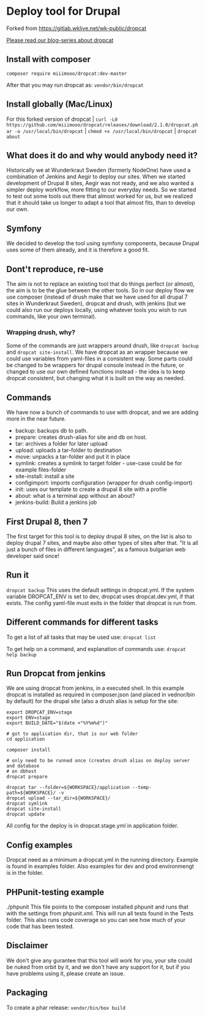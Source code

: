 # Deploy tool for Drupal
  
Forked from https://gitlab.wklive.net/wk-public/dropcat

[Please read our blog-series about dropcat](https://wunderkraut.se/dropcat)

## Install with composer
`composer require miiimooo/dropcat:dev-master`

After that you may run dropcat as: `vendor/bin/dropcat`

## Install globally (Mac/Linux)

For this forked version of dropcat
| `curl -L0 https://github.com/miiimooo/dropcat/releases/download/2.1.0/dropcat.phar -o /usr/local/bin/dropcat`
| `chmod +x /usr/local/bin/dropcat`
| `dropcat about`

## What does it do and why would anybody need it?
Historically we at Wunderkraut Sweden (formerly NodeOne) have used a combination 
of Jenkins and Aegir to deploy our sites. When we started development of  Drupal 8 
sites, Aegir was not ready, and we also wanted a simpler deploy workflow,
more fitting to our everyday needs. So we started to test out some tools 
out there that almost worked for us, but we realized that it should take us 
longer to adapt a tool that almost fits, than to develop our own.

## Symfony
We decided to develop the tool using symfony components, because Drupal uses 
some of them already, and it is therefore a good fit. 

## Dont't reproduce, re-use
The aim is not to replace an existing tool that do things perfect (or almost), 
the aim is to be the glue between the other tools. So in our deploy flow we use
composer (instead of drush make that we have used for all drupal 7 sites in 
Wunderkraut Sweden), dropcat and drush, with jenkins (but we could also run our
deploys locally, using whatever tools you wish to run commands, like your own 
terminal).

### Wrapping drush, why?
Some of the commands are just wrappers around drush, like `dropcat backup` and 
`dropcat site-install`. We have dropcat as an wrapper because we could use 
variables from yaml-files in a consistent way. Some parts could be changed to be 
wrappers for drupal console instead in the future, or changed to use our own 
defined functions instead - the idea is to keep dropcat consistent, but 
changing what it is built on the way as needed.

## Commands
We have now a bunch of commands to use with dropcat, and we are adding more in 
the near future.

* backup: backups db to path.
* prepare: creates drush-alias for site and db on host.
* tar: archives a folder for later upload
* upload: uploads a tar-folder to destination
* move: unpacks a tar-folder and put it in place
* symlink: creates a symlink to target folder - use-case could be for example files-folder
* site-install: install a site 
* configimport: imports configuration (wrapper for drush config-import)
* init: uses our template to create a drupal 8 site with a profile
* about: what is a terminal app without an about?
* jenkins-build: Build a jenkins job

## First Drupal 8, then 7
The first target for this tool is to deploy drupal 8 sites, on the list is also 
to deploy drupal 7 sites, and maybe also other types of sites after that. "It is 
all just a bunch of files in different languages", as a famous bulgarian web developer 
said once!

## Run it
`dropcat backup`
This uses the default settings in dropcat.yml. If the system variable DROPCAT_ENV 
is set to dev, dropcat uses dropcat.dev.yml, if that exists. 
The config yaml-file must exits in the folder that dropcat is
run from.

## Different commands for different tasks
To get a list of all tasks that may be used use:
`dropcat list`

To get help on a command, and explanation of commands use:
`dropcat help backup`


## Run Dropcat from jenkins
We are using dropcat from jenkins, in a executed shell. In this example dropcat 
is installed as required in composer.json (and placed in vednor/bin by default) 
for the drupal site (also a drush alias is setup for the site:
```
export DROPCAT_ENV=stage
export ENV=stage
export BUILD_DATE="$(date +"%Y%m%d")"

# got to application dir, that is our web folder
cd application

composer install

# only need to be runned once (creates drush alias on deploy server and database 
# on dbhost
dropcat prepare

dropcat tar --folder=${WORKSPACE}/application --temp-path=${WORKSPACE}/ -v
dropcat upload --tar_dir=${WORKSPACE}/
dropcat symlink
dropcat site-install
dropcat update

```
All config for the deploy is in dropcat.stage.yml in application folder.

## Config examples
Dropcat need as a minimum a dropcat.yml in the running directory. Example is 
found in examples folder. Also examples for dev and prod environmengt is in the 
folder.


## PHPunit-testing example
./phpunit
This file points to the composer installed phpunit and runs that with
the settings from phpunit.xml. This will run all tests found in the
Tests folder. This also runs code coverage so you can see how much of
your code that has been tested.


## Disclaimer
We don't give any gurantee that this tool will work for you, your site could be
nuked from orbit by it, and we don't have any support for it, but if you have 
problems using it, please create an issue.

## Packaging
To create a phar release:
```vendor/bin/box build```